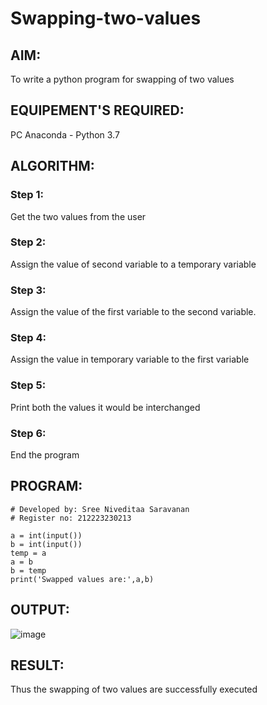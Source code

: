 # Swapping-two-values
## AIM:
To write a python program for swapping of two values
## EQUIPEMENT'S REQUIRED: 
PC
Anaconda - Python 3.7
## ALGORITHM: 
### Step 1:
Get the two values from the user
### Step 2: 
Assign the value of second variable to a temporary variable 
### Step 3: 
Assign the value of the first variable to the second variable.
### Step 4:  
Assign the value in temporary variable to the first variable
### Step 5: 
Print both the values it would be interchanged
### Step 6: 
End the program
## PROGRAM:

```
# Developed by: Sree Niveditaa Saravanan
# Register no: 212223230213
```
```
a = int(input())
b = int(input())
temp = a
a = b
b = temp
print('Swapped values are:',a,b)
```

## OUTPUT:

![image](https://github.com/user-attachments/assets/b02c5e2a-c146-49b9-b190-62a8bc22ef5f)


## RESULT:
Thus the swapping of two values are successfully executed



